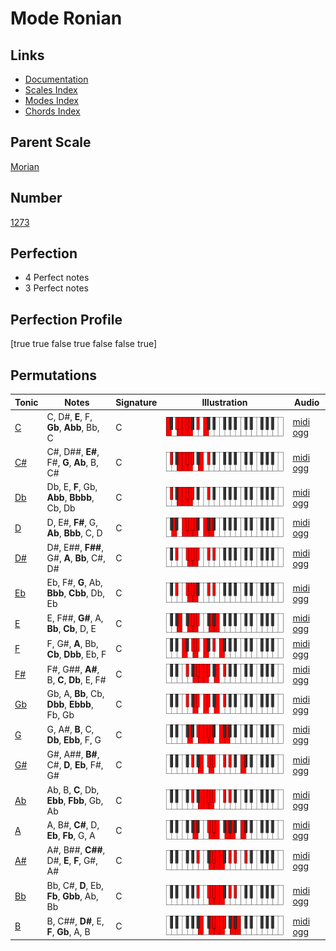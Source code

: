 # Mode Ronian

## Links

- [Documentation](index.md)
- [Scales Index](Scales.md)
- [Modes Index](Modes.md)
- [Chords Index](Chords.md)

## Parent Scale

[Morian](ScaleMorian.md)

## Number

[1273](https://ianring.com/musictheory/scales/1273)

## Perfection

- 4 Perfect notes
- 3 Perfect notes

## Perfection Profile

[true true false true false false true]

## Permutations

| Tonic | Notes | Signature | Illustration | Audio |
|-------|-------|-----------|--------------|-------|
| [C](ModeCNaturalRonian.md) | C, D#, **E**, F, **Gb**, **Abb**, Bb, C | C | ![CNaturalRonian](ModeCNaturalRonian.png) | [midi](ModeCNaturalRonian.mid) [ogg](ModeCNaturalRonian.ogg) |
| [C#](ModeCSharpRonian.md) | C#, D##, **E#**, F#, **G**, **Ab**, B, C# | C | ![CSharpRonian](ModeCSharpRonian.png) | [midi](ModeCSharpRonian.mid) [ogg](ModeCSharpRonian.ogg) |
| [Db](ModeDFlatRonian.md) | Db, E, **F**, Gb, **Abb**, **Bbbb**, Cb, Db | C | ![DFlatRonian](ModeDFlatRonian.png) | [midi](ModeDFlatRonian.mid) [ogg](ModeDFlatRonian.ogg) |
| [D](ModeDNaturalRonian.md) | D, E#, **F#**, G, **Ab**, **Bbb**, C, D | C | ![DNaturalRonian](ModeDNaturalRonian.png) | [midi](ModeDNaturalRonian.mid) [ogg](ModeDNaturalRonian.ogg) |
| [D#](ModeDSharpRonian.md) | D#, E##, **F##**, G#, **A**, **Bb**, C#, D# | C | ![DSharpRonian](ModeDSharpRonian.png) | [midi](ModeDSharpRonian.mid) [ogg](ModeDSharpRonian.ogg) |
| [Eb](ModeEFlatRonian.md) | Eb, F#, **G**, Ab, **Bbb**, **Cbb**, Db, Eb | C | ![EFlatRonian](ModeEFlatRonian.png) | [midi](ModeEFlatRonian.mid) [ogg](ModeEFlatRonian.ogg) |
| [E](ModeENaturalRonian.md) | E, F##, **G#**, A, **Bb**, **Cb**, D, E | C | ![ENaturalRonian](ModeENaturalRonian.png) | [midi](ModeENaturalRonian.mid) [ogg](ModeENaturalRonian.ogg) |
| [F](ModeFNaturalRonian.md) | F, G#, **A**, Bb, **Cb**, **Dbb**, Eb, F | C | ![FNaturalRonian](ModeFNaturalRonian.png) | [midi](ModeFNaturalRonian.mid) [ogg](ModeFNaturalRonian.ogg) |
| [F#](ModeFSharpRonian.md) | F#, G##, **A#**, B, **C**, **Db**, E, F# | C | ![FSharpRonian](ModeFSharpRonian.png) | [midi](ModeFSharpRonian.mid) [ogg](ModeFSharpRonian.ogg) |
| [Gb](ModeGFlatRonian.md) | Gb, A, **Bb**, Cb, **Dbb**, **Ebbb**, Fb, Gb | C | ![GFlatRonian](ModeGFlatRonian.png) | [midi](ModeGFlatRonian.mid) [ogg](ModeGFlatRonian.ogg) |
| [G](ModeGNaturalRonian.md) | G, A#, **B**, C, **Db**, **Ebb**, F, G | C | ![GNaturalRonian](ModeGNaturalRonian.png) | [midi](ModeGNaturalRonian.mid) [ogg](ModeGNaturalRonian.ogg) |
| [G#](ModeGSharpRonian.md) | G#, A##, **B#**, C#, **D**, **Eb**, F#, G# | C | ![GSharpRonian](ModeGSharpRonian.png) | [midi](ModeGSharpRonian.mid) [ogg](ModeGSharpRonian.ogg) |
| [Ab](ModeAFlatRonian.md) | Ab, B, **C**, Db, **Ebb**, **Fbb**, Gb, Ab | C | ![AFlatRonian](ModeAFlatRonian.png) | [midi](ModeAFlatRonian.mid) [ogg](ModeAFlatRonian.ogg) |
| [A](ModeANaturalRonian.md) | A, B#, **C#**, D, **Eb**, **Fb**, G, A | C | ![ANaturalRonian](ModeANaturalRonian.png) | [midi](ModeANaturalRonian.mid) [ogg](ModeANaturalRonian.ogg) |
| [A#](ModeASharpRonian.md) | A#, B##, **C##**, D#, **E**, **F**, G#, A# | C | ![ASharpRonian](ModeASharpRonian.png) | [midi](ModeASharpRonian.mid) [ogg](ModeASharpRonian.ogg) |
| [Bb](ModeBFlatRonian.md) | Bb, C#, **D**, Eb, **Fb**, **Gbb**, Ab, Bb | C | ![BFlatRonian](ModeBFlatRonian.png) | [midi](ModeBFlatRonian.mid) [ogg](ModeBFlatRonian.ogg) |
| [B](ModeBNaturalRonian.md) | B, C##, **D#**, E, **F**, **Gb**, A, B | C | ![BNaturalRonian](ModeBNaturalRonian.png) | [midi](ModeBNaturalRonian.mid) [ogg](ModeBNaturalRonian.ogg) |
